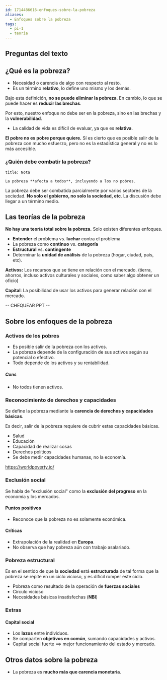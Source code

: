 ```yaml
---
id: 1714486616-enfoques-sobre-la-pobreza
aliases:
  - Enfoques sobre la pobreza
tags:
  - pi-1
  - teoria
---
```


## Preguntas del texto

## ¿Qué es la pobreza?

- Necesidad o carencia de algo con respecto al resto.
- Es un término **relativo**, lo define uno mismo y los demás.

Bajo esta definición, **no se puede eliminar la pobreza**. En cambio, lo que se puede hacer es **reducir las brechas**.

Por esto, nuestro enfoque no debe ser en la pobreza, sino en las brechas y la **vulnerabilidad**.

- La calidad de vida es difícil de evaluar, ya que es **relativa**.

**El pobre no es pobre porque quiere.** Sí es cierto que es posible salir de la pobreza con mucho esfuerzo, pero no es la estadística general y no es lo más accesible.

### ¿Quién debe combatir la pobreza?

```ad-note
title: Nota

La pobreza **afecta a todos**, incluyendo a los no pobres.

```

La pobreza debe ser combatida parcialmente por varios sectores de la sociedad. **No solo el gobierno, no solo la sociedad, etc**. La discusión debe llegar a un término medio.

## Las teorías de la pobreza

**No hay una teoría total sobre la pobreza.** Solo existen diferentes enfoques.

- **Entender** el problema vs. **luchar** contra el problema
- La pobreza como **continuo** vs. **categoría**
- **Estructural** vs. **contingente**
- Determinar la **unidad de análisis** de la pobreza (hogar, ciudad, país, etc).

**Activos:** Los recursos que se tiene en relación con el mercado. (tierra, ahorros, incluso activos culturales y sociales, como saber algo obtener un oficio)

**Capital**: La posibilidad de usar los activos para generar relación con el mercado.

-- CHEQUEAR PPT --

## Sobre los enfoques de la pobreza

### Activos de los pobres

- Es posible salir de la pobreza con los activos.
- La pobreza depende de la configuración de sus activos según su potencial o efectivo.
- Todo depende de los activos y su rentabilidad.

##### Cons

- No todos tienen activos.

### Reconocimiento de derechos y capacidades

Se define la pobreza mediante la **carencia de derechos y capacidades básicas**.

Es decir, salir de la pobreza requiere de cubrir estas capacidades básicas.

- Salud
- Educación
- Capacidad de realizar cosas
- Derechos políticos
- Se debe medir capacidades humanas, no la economía.

https://worldpoverty.io/

### Exclusión social

Se habla de "exclusión social" como la **exclusión del progreso** en la economía y los mercados.

#### Puntos positivos

- Reconoce que la pobreza no es solamente económica.

#### Críticas

- Extrapolación de la realidad en **Europa**.
- No observa que hay pobreza aún con trabajo asalariado.

### Pobreza estructural

Es en el sentido de que la **sociedad** está **estructurada** de tal forma que la pobreza se repite en un ciclo vicioso, y es difícil romper este ciclo.

- Pobreza como resultado de la operación de **fuerzas sociales**
- Círculo vicioso
- Necesidades básicas insatisfechas (**NBI**)

### Extras

#### Capital social

- Los **lazos** entre individuos.
- Se comparten **objetivos en común**, sumando capacidades y activos.
- Capital social fuerte $\implies$ mejor funcionamiento del estado y mercado.

## Otros datos sobre la pobreza

- La pobreza es **mucho más que carencia monetaria**.
